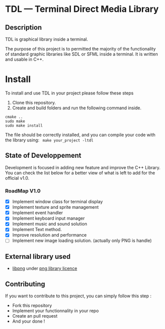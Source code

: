 # TDL — Terminal Direct Media Library

## Description

TDL is graphical library inside a terminal.

The purpose of this project is to permitted the majority of the functionality of standard graphic libraries like SDL or SFML inside a terminal. It is written and usable in C++.

# Install

To install and use TDL in your project please follow these steps

1. Clone this repository.
2. Create and build folders and run the following command inside.
```
cmake ..
sudo make
sudo make install
```
The file should be correctly installed, and you can compile your code with the library using:
``` make your_project -ltdl```

## State of Developpement

Development is focused in adding new feature and improve the C++ Library. You can check the list below for a better view of what is left to add for the official v1.0.

### RoadMap V1.0
- [x] Implement window class for terminal display
- [x] Implement texture and sprite management
- [x] Implement event handler
- [x] Implement keyboard input manager
- [x] Implement music and sound solution
- [x] Implement Text method.
- [x] Improve resolution and performance
- [ ] Implement new image loading solution. (actually only PNG is handle)

## External library used
- [libpng](https://github.com/pnggroup/libpng) under [png library licence](https://spdx.org/licenses/libpng-2.0.html)

## Contributing

 If you want to contribute to this project, you can simply follow this step :

- Fork this repository
- Implement your functionnality in your repo
- Create an pull request
- And your done !